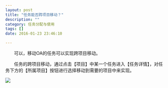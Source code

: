 ```yaml
---
layout: post
title: "任务能否跨项目移动？"
description: ""
category: 任务分配与使用
tags: []
date: 2016-01-23 23:46:10

---
```

&#160; &#160; &#160; &#160;可以，移动OA的任务可以实现跨项目移动。

&#160; &#160; &#160; &#160;任务的跨项目移动，通过点击【项目】中某一个任务进入【任务详情】，对任务下方的【所属项目】按钮进行选择移动到需要的项目中来实现。

![](../../../oahelps_img/kuaxiangmu.png)